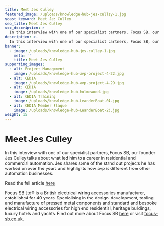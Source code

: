 ```yaml
---
title: Meet Jes Culley
featured_image: /uploads/knowledge-hub-jes-culley-1.jpg
yoast_keyword: Meet Jes Culley
seo_title: Meet Jes Culley
seo_description: >-
  In this interview with one of our specialist partners, Focus SB, our founder Jes Culley talks about what led him to a career in residential and commercial automation. 
description: >-
  In this interview with one of our specialist partners, Focus SB, our founder Jes Culley talks about what led him to a career in residential and commercial automation. 
banner:
  - image: /uploads/knowledge-hub-jes-culley-1.jpg
    meta: ''
    title: Meet Jes Culley
supporting_images:
  - alt: Project Management
    image: /uploads/knowledge-hub-avp-project-4-22.jpg
  - alt: CEDIA
    image: /uploads/knowledge-hub-avp-project-4-29.jpg
  - alt: CEDIA
    image: /uploads/knowledge-hub-holmewood.jpg
  - alt: CEDIA Training
    image: /uploads/knowledge-hub-LeanderBoat-04.jpg
  - alt: CEDIA Member Plaque
    image: /uploads/knowledge-hub-LeanderBoat-23.jpg
weight: 15
---
```


# Meet Jes Culley

In this interview with one of our specialist partners, Focus SB, our founder Jes Culley talks about what led him to a career in residential and commercial automation. Jes shares some of the stand out projects he has worked on over the years and highlights how avp is different from other automation businesses.

Read the full article [here](https://www.focus-sb.co.uk/blog/avp-group-jes-culley).

Focus SB Ltd® is a British electrical wiring accessories manufacturer, established for 40 years. Specialising in the design, development, tooling and manufacture of pressed metal components and standard and bespoke electrical wiring accessories for high end residential, heritage buildings, luxury hotels and yachts. Find out more about Focus SB [here](https://www.avp-group.co.uk/knowledge-hub/focus-sb/) or visit [focus-sb.co.uk](https://www.focus-sb.co.uk/).
